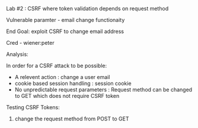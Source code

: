 Lab #2 : CSRF where token validation depends on request method

Vulnerable paramter - email change functionaity

End Goal: exploit CSRF to change email address

Cred - wiener:peter

Analysis:

In order for a CSRF attack to be possible:
- A relevent action : change a user email
- cookie based session handling : session cookie
- No unpredictable request parameters : Request method can be changed to GET which does not require CSRF token

Testing CSRF Tokens:
1. change the request method from POST to GET
